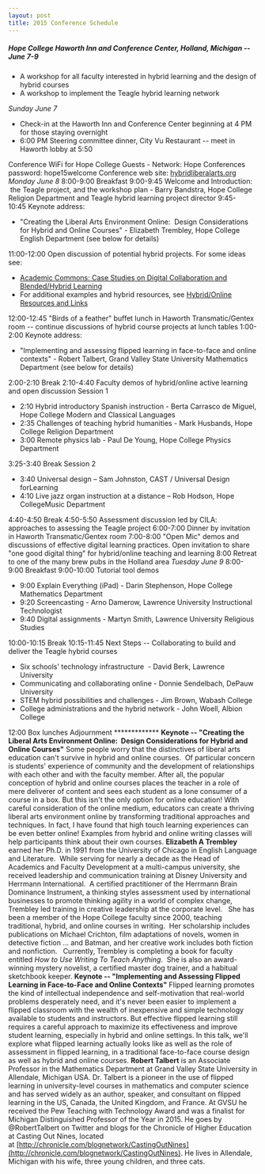 ```yaml
---
layout: post
title: 2015 Conference Schedule
---
```

##### Hope College Haworth Inn and Conference Center, Holland, Michigan -- June 7-9

-   A workshop for all faculty interested in hybrid learning and the
    design of hybrid courses
-   A workshop to implement the Teagle hybrid learning network

*Sunday June 7*

-   Check-in at the Haworth Inn and Conference Center beginning at 4 PM
    for those staying overnight
-   6:00 PM Steering committee dinner, City Vu Restaurant -- meet in
    Haworth lobby at 5:50

Conference WiFi for Hope College Guests - Network: Hope Conferences
password: hope15welcome Conference web site:
[hybridliberalarts.org](http://hybridliberalarts.org) *Monday June 8*
8:00-9:00 Breakfast 9:00-9:45 Welcome and Introduction:  the Teagle
project, and the workshop plan - Barry Bandstra, Hope College Religion
Department and Teagle hybrid learning project director
9:45-10:45 Keynote address:

-   "Creating the Liberal Arts Environment Online:  Design
    Considerations for Hybrid and Online Courses" - Elizabeth Trembley,
    Hope College English Department (see below for details)

11:00-12:00 Open discussion of potential hybrid projects. For some ideas
see:

-   [Academic Commons: Case Studies on Digital Collaboration and
    Blended/Hybrid
    Learning](http://www.academiccommons.org/collaboration-and-blended-learning/case-studies-on-digital-collaboration-and-blendedhybrid-learning/)
-   For additional examples and hybrid resources, see [Hybrid/Online
    Resources and Links](http://hybridliberalarts.org/?page_id=44)

12:00-12:45 "Birds of a feather" buffet lunch in Haworth
Transmatic/Gentex room -- continue discussions of hybrid course projects
at lunch tables 1:00-2:00 Keynote address:

-   "Implementing and assessing flipped learning in face-to-face and
    online contexts" - Robert Talbert, Grand Valley State University
    Mathematics Department (see below for details)

2:00-2:10 Break 2:10-4:40 Faculty demos of hybrid/online active learning
and open discussion Session 1

-   2:10 Hybrid introductory Spanish instruction - Berta Carrasco de
    Miguel, Hope College Modern and Classical Languages
-   2:35 Challenges of teaching hybrid humanities - Mark Husbands, Hope
    College Religion Department
-   3:00 Remote physics lab - Paul De Young, Hope College Physics
    Department

3:25-3:40 Break Session 2

-   3:40 Universal design – Sam Johnston, CAST / Universal Design
    forLearning
-   4:10 Live jazz organ instruction at a distance – Rob Hodson, Hope
    CollegeMusic Department

4:40-4:50 Break 4:50-5:50 Assessment discussion led by CILA: approaches
to assessing the Teagle project 6:00-7:00 Dinner by invitation
in Haworth Transmatic/Gentex room 7:00-8:00 "Open Mic" demos and
discussions of effective digital learning practices. Open invitation to
share "one good digital thing" for hybrid/online teaching and learning
8:00 Retreat to one of the many brew pubs in the Holland area *Tuesday
June 9* 8:00-9:00 Breakfast 9:00-10:00 Tutorial tool demos

-   9:00 Explain Everything (iPad) - Darin Stephenson, Hope College
    Mathematics Department
-   9:20 Screencasting - Arno Damerow, Lawrence University Instructional
    Technologist
-   9:40 Digital assignments - Martyn Smith, Lawrence University
    Religious Studies

10:00-10:15 Break 10:15-11:45 Next Steps -- Collaborating to build and
deliver the Teagle hybrid courses

-   Six schools' technology infrastructure  - David Berk, Lawrence
    University
-   Communicating and collaborating online - Donnie Sendelbach, DePauw
    University
-   STEM hybrid possibilities and challenges - Jim Brown, Wabash College
-   College administrations and the hybrid network - John Woell, Albion
    College

12:00 Box lunches Adjournment \*\*\*\*\*\*\*\*\*\*\*\*\* **Keynote
-- "Creating the Liberal Arts Environment Online:  Design Considerations
for Hybrid and Online Courses"** Some people worry that the distinctives
of liberal arts education can't survive in hybrid and online courses. 
Of particular concern is students' experience of community and the
development of relationships with each other and with the faculty
member. After all, the popular conception of hybrid and online courses
places the teacher in a role of mere deliverer of content and sees each
student as a lone consumer of a course in a box. But this isn't the only
option for online education! With careful consideration of the online
medium, educators can create a thriving liberal arts environment online
by transforming traditional approaches and techniques. In fact, I have
found that high touch learning experiences can be even better online!
Examples from hybrid and online writing classes will help participants
think about their own courses. **Elizabeth A Trembley** earned her Ph.D.
in 1991 from the University of Chicago in English Language and
Literature.  While serving for nearly a decade as the Head of Academics
and Faculty Development at a multi-campus university, she received
leadership and communication training at Disney University and Herrmann
International.  A certified practitioner of the Herrmann Brain Dominance
Instrument, a thinking styles assessment used by international
businesses to promote thinking agility in a world of complex change,
Trembley led training in creative leadership at the corporate level.  
She has been a member of the Hope College faculty since 2000, teaching
traditional, hybrid, and online courses in writing.  Her scholarship
includes publications on Michael Crichton, film adaptations of novels,
women in detective fiction ... and Batman, and her creative work
includes both fiction and nonfiction.   Currently, Trembley is
completing a book for faculty entitled *How to Use Writing To Teach
Anything*.  She is also an award-winning mystery novelist, a certified
master dog trainer, and a habitual sketchbook keeper. **Keynote --
"Implementing and Assessing Flipped Learning in Face-to-Face and Online
Contexts"** Flipped learning promotes the kind of intellectual
independence and self-motivation that real-world problems desperately
need, and it's never been easier to implement a flipped classroom with
the wealth of inexpensive and simple technology available to students
and instructors. But effective flipped learning still requires a careful
approach to maximize its effectiveness and improve student learning,
especially in hybrid and online settings. In this talk, we'll explore
what flipped learning actually looks like as well as the role of
assessment in flipped learning, in a traditional face-to-face course
design as well as hybrid and online courses. **Robert Talbert** is an
Associate Professor in the Mathematics Department at Grand Valley State
University in Allendale, Michigan USA. Dr. Talbert is a pioneer in the
use of flipped learning in university-level courses in mathematics and
computer science and has served widely as an author, speaker, and
consultant on flipped learning in the US, Canada, the United Kingdom,
and France. At GVSU he received the Pew Teaching with Technology Award
and was a finalist for Michigan Distinguished Professor of the Year in
2015. He goes by @RobertTalbert on Twitter and blogs for the Chronicle
of Higher Education at Casting Out Nines, located
at [http://chronicle.com/blognetwork/CastingOutNines](http://chronicle.com/blognetwork/CastingOutNines).
He lives in Allendale, Michigan with his wife, three young children, and
three cats.  
